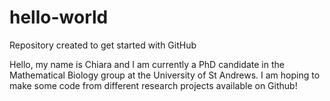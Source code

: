 # hello-world
Repository created to get started with GitHub

Hello, 
my name is Chiara and I am currently a PhD candidate in the Mathematical Biology group at the University of St Andrews.
I am hoping to make some code from different research projects available on Github!
